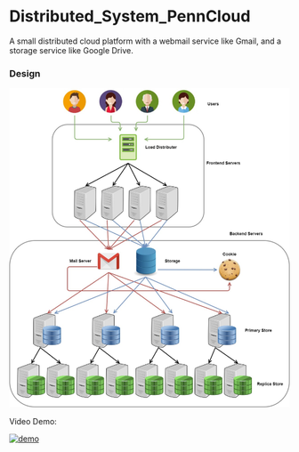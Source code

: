 # Distributed_System_PennCloud
A small distributed cloud platform with a webmail service like Gmail, and a storage service like Google Drive.

<h3>Design</h3> 

![design](https://raw.githubusercontent.com/CrimsonGates/Distributed_System_PennCloud/main/misc/Diagram.jpg)

Video Demo:

[![demo](https://img.youtube.com/vi/MMBP0sdeoME/0.jpg)](https://www.youtube.com/watch?v=MMBP0sdeoME)
